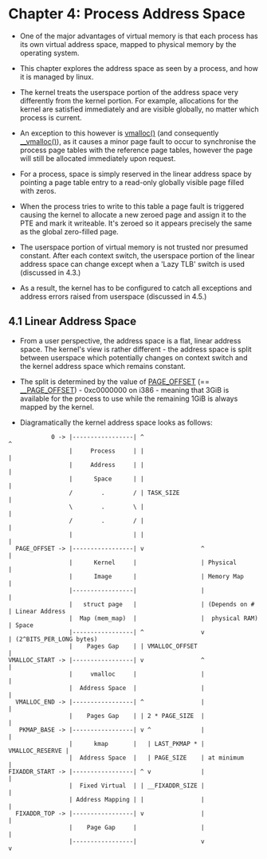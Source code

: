 # Chapter 4: Process Address Space

* One of the major advantages of virtual memory is that each process has its own
  virtual address space, mapped to physical memory by the operating system.

* This chapter explores the address space as seen by a process, and how it is
  managed by linux.

* The kernel treats the userspace portion of the address space very differently
  from the kernel portion. For example, allocations for the kernel are satisfied
  immediately and are visible globally, no matter which process is current.

* An exception to this however is [vmalloc()][vmalloc] (and consequently
  [__vmalloc()][__vmalloc]), as it causes a minor page fault to occur to
  synchronise the process page tables with the reference page tables, however
  the page will still be allocated immediately upon request.

* For a process, space is simply reserved in the linear address space by
  pointing a page table entry to a read-only globally visible page filled with
  zeros.

* When the process tries to write to this table a page fault is triggered
  causing the kernel to allocate a new zeroed page and assign it to the PTE and
  mark it writeable. It's zeroed so it appears precisely the same as the global
  zero-filled page.

* The userspace portion of virtual memory is not trusted nor presumed
  constant. After each context switch, the userspace portion of the linear
  address space can change except when a 'Lazy TLB' switch is used (discussed in
  4.3.)

* As a result, the kernel has to be configured to catch all exceptions and
  address errors raised from userspace (discussed in 4.5.)

## 4.1 Linear Address Space

* From a user perspective, the address space is a flat, linear address
  space. The kernel's view is rather different - the address space is split
  between userspace which potentially changes on context switch and the kernel
  address space which remains constant.

* The split is determined by the value of [PAGE_OFFSET][PAGE_OFFSET] (==
  [__PAGE_OFFSET][__PAGE_OFFSET]) - 0xc0000000 on i386 - meaning that 3GiB is
  available for the process to use while the remaining 1GiB is always mapped by
  the kernel.

* Diagramatically the kernel address space looks as follows:

```
            0 -> |-----------------| ^                                  ^
                 |     Process     | |                                  |
                 |     Address     | |                                  |
                 |      Space      | |                                  |
                 /        .        / | TASK_SIZE                        |
                 \        .        \ |                                  |
                 /        .        / |                                  |
                 |                 | |                                  |
  PAGE_OFFSET -> |-----------------| v                ^                 |
                 |      Kernel     |                  | Physical        |
                 |      Image      |                  | Memory Map      |
                 |-----------------|                  |                 |
                 |   struct page   |                  | (Depends on #   | Linear Address
                 |  Map (mem_map)  |                  |  physical RAM)  | Space
                 |-----------------| ^                v                 | (2^BITS_PER_LONG bytes)
                 |    Pages Gap    | | VMALLOC_OFFSET                   |
VMALLOC_START -> |-----------------| v                ^                 |
                 |     vmalloc     |                  |                 |
                 |  Address Space  |                  |                 |
  VMALLOC_END -> |-----------------| ^                |                 |
                 |    Pages Gap    | | 2 * PAGE_SIZE  |                 |
   PKMAP_BASE -> |-----------------| v ^              |                 |
                 |      kmap       |   | LAST_PKMAP * | VMALLOC_RESERVE |
                 |  Address Space  |   | PAGE_SIZE    | at minimum      |
FIXADDR_START -> |-----------------| ^ v              |                 |
                 |  Fixed Virtual  | | __FIXADDR_SIZE |                 |
                 | Address Mapping | |                |                 |
  FIXADDR_TOP -> |-----------------| v                |                 |
                 |    Page Gap     |                  |                 |
                 |-----------------|                  v                 v
```

[vmalloc]:http://fxr.watson.org/fxr/source/include/linux/vmalloc.h?v=linux-2.4.22#L37
[__vmalloc]:http://fxr.watson.org/fxr/source/mm/vmalloc.c?v=linux-2.4.22#L261
[PAGE_OFFSET]:http://fxr.watson.org/fxr/source/include/asm-i386/page.h?v=linux-2.4.22#L128
[__PAGE_OFFSET]:http://fxr.watson.org/fxr/source/include/asm-i386/page.h?v=linux-2.4.22#L81
